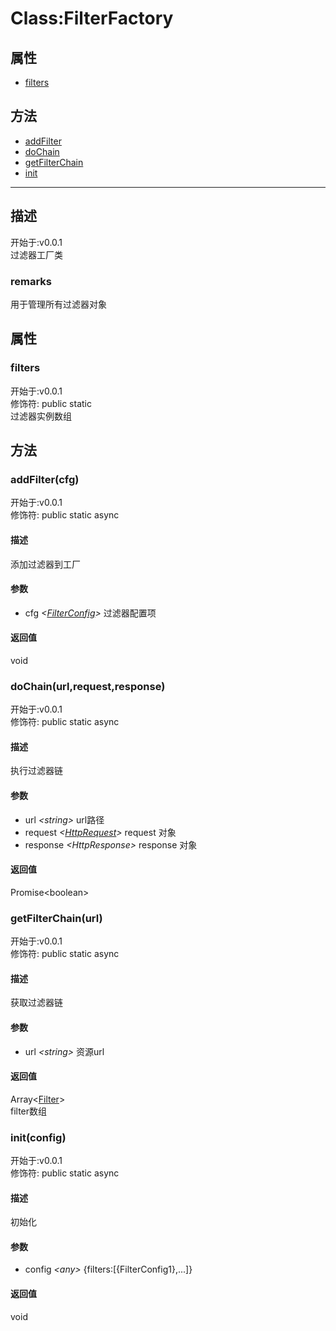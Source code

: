 # Class:FilterFactory
## 属性
+ [filters](#PROP_filters)
  
## 方法
+ [addFilter](#METHOD_addFilter)
+ [doChain](#METHOD_doChain)
+ [getFilterChain](#METHOD_getFilterChain)
+ [init](#METHOD_init)
  
---
## 描述
<font class="since">开始于:v0.0.1</font>  
过滤器工厂类  
### remarks
用于管理所有过滤器对象  
## 属性
### <a id="PROP_filters">filters</a>
<font class="since">开始于:v0.0.1</font>  
修饰符: <font class="modifier">public  static</font>  
过滤器实例数组  
## 方法
### <a id="METHOD_addFilter">addFilter(cfg)</a>
<font class="since">开始于:v0.0.1</font>  
修饰符: <font class="modifier">public  static  async</font>  
#### 描述
添加过滤器到工厂  
#### 参数
+ cfg *&lt;<font class='datatype'>[FilterConfig](/webroute/api/FilterConfig)</font>&gt;*   过滤器配置项
  
#### 返回值
<font class='datatype'>void</font>  
### <a id="METHOD_doChain">doChain(url,request,response)</a>
<font class="since">开始于:v0.0.1</font>  
修饰符: <font class="modifier">public  static  async</font>  
#### 描述
执行过滤器链  
#### 参数
+ url *&lt;<font class='datatype'>string</font>&gt;*       url路径
+ request *&lt;<font class='datatype'>[HttpRequest](/webroute/api/HttpRequest)</font>&gt;*   request 对象
+ response *&lt;<font class='datatype'>HttpResponse</font>&gt;*  response 对象
  
#### 返回值
<font class='datatype'>Promise&lt;boolean&gt;</font>  
### <a id="METHOD_getFilterChain">getFilterChain(url)</a>
<font class="since">开始于:v0.0.1</font>  
修饰符: <font class="modifier">public  static  async</font>  
#### 描述
获取过滤器链  
#### 参数
+ url *&lt;<font class='datatype'>string</font>&gt;*   资源url
  
#### 返回值
<font class='datatype'>Array&lt;[Filter](./docsFilter)&gt;</font>  
filter数组  
### <a id="METHOD_init">init(config)</a>
<font class="since">开始于:v0.0.1</font>  
修饰符: <font class="modifier">public  static  async</font>  
#### 描述
初始化  
#### 参数
+ config *&lt;any&gt;* {filters:[{FilterConfig1},...]}
  
#### 返回值
void  
